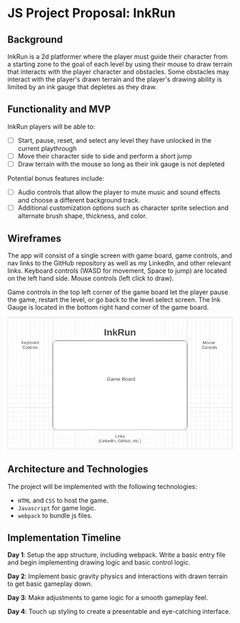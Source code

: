 # JS Project Proposal: InkRun

## Background

InkRun is a 2d platformer where the player must guide their character from a starting zone to the goal of each level by using their mouse to draw terrain that interacts with the player character and obstacles. Some obstacles may interact with the player's drawn terrain and the player's drawing ability is limited by an ink gauge that depletes as they draw.

## Functionality and MVP

InkRun players will be able to:

- [ ] Start, pause, reset, and select any level they have unlocked in the current playthrough
- [ ] Move their character side to side and perform a short jump
- [ ] Draw terrain with the mouse so long as their ink gauge is not depleted

Potential bonus features include:

- [ ] Audio controls that allow the player to mute music and sound effects and choose a different background track.
- [ ] Additional customization options such as character sprite selection and alternate brush shape, thickness, and color.

## Wireframes

The app will consist of a single screen with game board, game controls, and nav links to the GitHub repository as well as my LinkedIn, and other relevant links. Keyboard controls (WASD for movement, Space to jump) are located on the left hand side. Mouse controls (left click to draw). 

Game controls in the top left corner of the game board let the player pause the game, restart the level, or go back to the level select screen. The Ink Gauge is located in the bottom right hand corner of the game board.

<img src="./assets/images/inkrun_wireframe.png">

## Architecture and Technologies

The project will be implemented with the following technologies:

* `HTML` and `CSS` to host the game.
* `Javascript` for game logic.
* `webpack` to bundle js files.

## Implementation Timeline

**Day 1**: Setup the app structure, including webpack. Write a basic entry file and begin implementing drawing logic and basic control logic.

**Day 2**: Implement basic gravity physics and interactions with drawn terrain to get basic gameplay down.

**Day 3**: Make adjustments to game logic for a smooth gameplay feel.

**Day 4**: Touch up styling to create a presentable and eye-catching interface.

